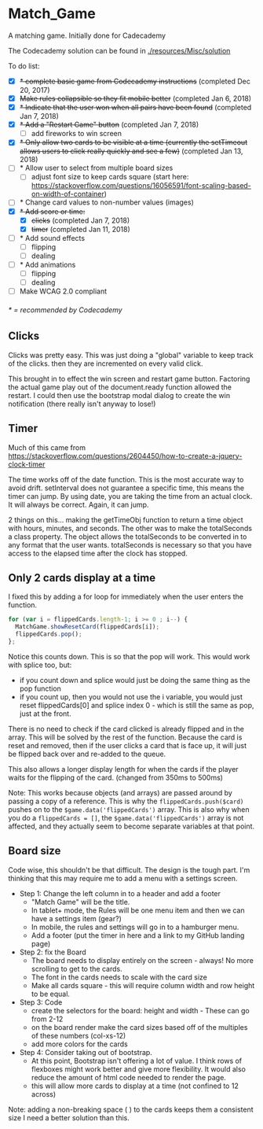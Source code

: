 # Match_Game
A matching game. Initially done for Cadecademy

The Codecademy solution can be found in [./resources/Misc/solution](https://chip-l.github.io/Match_Game/resources/Misc/solution/index)

To do list:
- [x] ~~* complete basic game from Codecademy instructions~~ (completed Dec 20, 2017)
- [x] ~~Make rules collapsible so they fit mobile better~~ (completed Jan 6, 2018)
- [x] ~~* Indicate that the user won when all pairs have been found~~ (completed Jan 7, 2018)
- [x] ~~* Add a "Restart Game" button~~ (completed Jan 7, 2018)
  - [ ] add fireworks to win screen
- [x] ~~* Only allow two cards to be visible at a time (currently the setTimeout allows users to click really quickly and see a few)~~ (completed Jan 13, 2018)
- [ ] \* Allow user to select from multiple board sizes
  - [ ] adjust font size to keep cards square (start here: https://stackoverflow.com/questions/16056591/font-scaling-based-on-width-of-container)
- [ ] \* Change card values to non-number values (images)
- [x] ~~* Add score or time:~~
  - [x] ~~clicks~~ (completed Jan 7, 2018)
  - [x] ~~timer~~ (completed Jan 11, 2018)
- [ ] \* Add sound effects
  - [ ] flipping
  - [ ] dealing
- [ ] \* Add animations
  - [ ] flipping
  - [ ] dealing
- [ ] Make WCAG 2.0 compliant
###### * = recommended by Codecademy

## Clicks
Clicks was pretty easy. This was just doing a "global" variable to keep track of the clicks. then they are incremented on every valid click.

This brought in to effect the win screen and restart game button. Factoring the actual game play out of the document.ready function allowed the restart. I could then use the bootstrap modal dialog to create the win notification (there really isn't anyway to lose!)

## Timer
Much of this came from https://stackoverflow.com/questions/2604450/how-to-create-a-jquery-clock-timer

The time works off of the date function. This is the most accurate way to avoid drift. setInterval does not guarantee a specific time, this means the timer can jump. By using date, you are taking the time from an actual clock. It will always be correct. Again, it can jump.

2 things on this... making the getTimeObj function to return a time object with hours, minutes, and seconds. The other was to make the totalSeconds a class property. The object allows the totalSeconds to be converted in to any format that the user wants. totalSeconds is necessary so that you have access to the elapsed time after the clock has stopped.

## Only 2 cards display at a time
I fixed this by adding a for loop for immediately when the user enters the function.
```javascript
for (var i = flippedCards.length-1; i >= 0 ; i--) {
  MatchGame.showResetCard(flippedCards[i]);
  flippedCards.pop();
};
```
Notice this counts down. This is so that the pop will work. This would work with splice too, but:
* if you count down and splice would just be doing the same thing as the pop function
* if you count up, then you would not use the i variable, you would just reset flippedCards[0] and splice index 0 - which is still the same as pop, just at the front.

There is no need to check if the card clicked is already flipped and in the array. This will be solved by the rest of the function. Because the card is reset and removed, then if the user clicks a card that is face up, it will just be flipped back over and re-added to the queue.

This also allows a longer display length for when the cards if the player waits for the flipping of the card. (changed from 350ms to 500ms)

Note: This works because objects (and arrays) are passed around by passing a copy of a reference. This is why the `flippedCards.push($card)` pushes on to the `$game.data('flippedCards')` array. This is also why when you do a `flippedCards = []`, the `$game.data('flippedCards')` array is not affected, and they actually seem to become separate variables at that point.

## Board size
Code wise, this shouldn't be that difficult. The design is the tough part. I'm thinking that this may require me to add a menu with a settings screen.
* Step 1: Change the left column in to a header and add a footer
  * "Match Game" will be the title.
  * In tablet+ mode, the Rules will be one menu item and then we can have a settings item (gear?)
  * In mobile, the rules and settings will go in to a hamburger menu.
  * Add a footer (put the timer in here and a link to my GitHub landing page)
* Step 2: fix the Board
  * The board needs to display entirely on the screen - always! No more scrolling to get to the cards.
  * The font in the cards needs to scale with the card size
  * Make all cards square - this will require column width and row height to be equal.
* Step 3: Code
  * create the selectors for the board: height and width - These can go from 2-12
  * on the board render make the card sizes based off of the multiples of these numbers (col-xs-12)
  * add more colors for the cards
* Step 4: Consider taking out of bootstrap.
  * At this point, Bootstrap isn't offering a lot of value. I think rows of flexboxes might work better and give more flexibility. It would also reduce the amount of html code needed to render the page.
  * this will allow more cards to display at a time (not confined to 12 across)

Note: adding a non-breaking space (&nbsp;) to the cards keeps them a consistent size I need a better solution than this.
